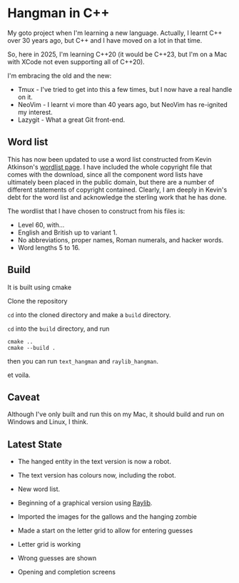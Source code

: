 # Hangman in C++

My goto project when I'm learning a new language. Actually, I learnt C++ over 30 years ago, 
but C++ and I have moved on a lot in that time.

So, here in 2025, I'm learning C++20 (it would be C++23, but I'm on a Mac with XCode not 
even supporting all of C++20).

I'm embracing the old and the new:

- Tmux - I've tried to get into this a few times, but I now have a real handle on it.
- NeoVim - I learnt vi more than 40 years ago, but NeoVim has re-ignited my interest.
- Lazygit - What a great Git front-end.

## Word list

This has now been updated to use a word list constructed from
Kevin Atkinson's [wordlist page](http://wordlist.sourceforge.net/).
I have included the whole copyright file that comes with the download, since
all the component word lists have ultimately been placed in the public domain,
but there are a number of different statements of copyright contained. Clearly,
I am deeply in Kevin's debt for the word list and acknowledge the sterling work
that he has done.

The wordlist that I have chosen to construct from his files is:

- Level 60, with...
- English and British up to variant 1.
- No abbreviations, proper names, Roman numerals, and hacker words.
- Word lengths 5 to 16.

## Build

It is built using cmake

Clone the repository

`cd` into the cloned directory and make a `build` directory.

`cd` into the `build` directory, and run

```
cmake ..
cmake --build .
```

then you can run `text_hangman` and `raylib_hangman`.

et voila.

## Caveat

Although I've only built and run this on my Mac, it should build and run on Windows and Linux, I think.

## Latest State

- The hanged entity in the text version is now a robot.
- The text version has colours now, including the robot.
- New word list.

- Beginning of a graphical version using [Raylib](https://raylib.com).

- Imported the images for the gallows and the hanging zombie
- Made a start on the letter grid to allow for entering guesses

- Letter grid is working
- Wrong guesses are shown
- Opening and completion screens

